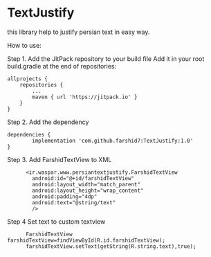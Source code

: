 # TextJustify
this library help to justify persian text in easy way.

How to use:

Step 1. Add the JitPack repository to your build file
Add it in your root build.gradle at the end of repositories:

	allprojects {
		repositories {
			...
			maven { url 'https://jitpack.io' }
		}
	}
  
  Step 2. Add the dependency

	dependencies {
	        implementation 'com.github.farshid7:TextJustify:1.0'
	}
  
  Step 3. Add FarshidTextView to XML
  
          <ir.waspar.www.persiantextjustify.FarshidTextView
            android:id="@+id/farshidTextView"
            android:layout_width="match_parent"
            android:layout_height="wrap_content"
            android:padding="4dp"
            android:text="@string/text"
            />
	    
  Step 4 Set text to custom textview
  
          FarshidTextView farshidTextView=findViewById(R.id.farshidTextView);
          farshidTextView.setText(getString(R.string.text),true);


  

  

